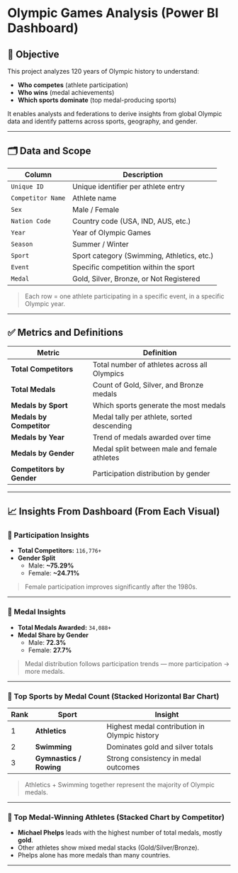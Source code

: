 
# Olympic Games Analysis (Power BI Dashboard)

## 🎯 Objective
This project analyzes 120 years of Olympic history to understand:
- **Who competes** (athlete participation)
- **Who wins** (medal achievements)
- **Which sports dominate** (top medal-producing sports)

It enables analysts and federations to derive insights from global Olympic data and identify patterns across sports, geography, and gender.

---



## 🗂 Data and Scope

| Column | Description |
|--------|-------------|
| `Unique ID` | Unique identifier per athlete entry |
| `Competitor Name` | Athlete name |
| `Sex` | Male / Female |
| `Nation Code` | Country code (USA, IND, AUS, etc.) |
| `Year` | Year of Olympic Games |
| `Season` | Summer / Winter |
| `Sport` | Sport category (Swimming, Athletics, etc.) |
| `Event` | Specific competition within the sport |
| `Medal` | Gold, Silver, Bronze, or Not Registered |

> Each row = one athlete participating in a specific event, in a specific Olympic year.

---

## ✅ Metrics and Definitions

| Metric | Definition |
|--------|------------|
| **Total Competitors** | Total number of athletes across all Olympics |
| **Total Medals** | Count of Gold, Silver, and Bronze medals |
| **Medals by Sport** | Which sports generate the most medals |
| **Medals by Competitor** | Medal tally per athlete, sorted descending |
| **Medals by Year** | Trend of medals awarded over time |
| **Medals by Gender** | Medal split between male and female athletes |
| **Competitors by Gender** | Participation distribution by gender |

---

## 📈 Insights From Dashboard (From Each Visual)

### 🧍 Participation Insights
- **Total Competitors:** `116,776+`
- **Gender Split**
  - Male: **~75.29%**
  - Female: **~24.71%**

> Female participation improves significantly after the 1980s.

---

### 🏅 Medal Insights
- **Total Medals Awarded:** `34,088+`
- **Medal Share by Gender**
  - Male: **72.3%**
  - Female: **27.7%**

> Medal distribution follows participation trends — more participation → more medals.

---

### 🥇 Top Sports by Medal Count (Stacked Horizontal Bar Chart)

| Rank | Sport | Insight |
|------|--------|---------|
| 1 | **Athletics** | Highest medal contribution in Olympic history |
| 2 | **Swimming** | Dominates gold and silver totals |
| 3 | **Gymnastics / Rowing** | Strong consistency in medal outcomes |

> Athletics + Swimming together represent the majority of Olympic medals.

---

### 👤 Top Medal-Winning Athletes (Stacked Chart by Competitor)
- **Michael Phelps** leads with the highest number of total medals, mostly **gold**.
- Other athletes show mixed medal stacks (Gold/Silver/Bronze).
- Phelps alone has more medals than many countries.

---


